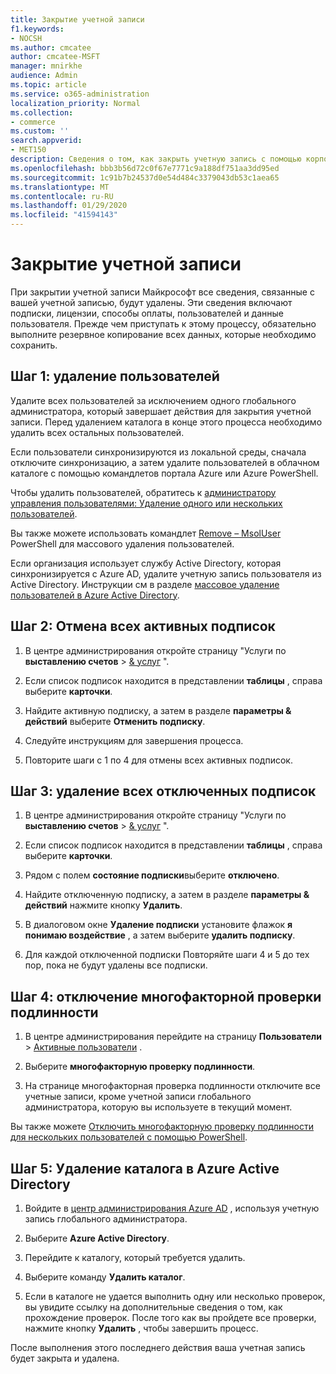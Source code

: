 ```yaml
---
title: Закрытие учетной записи
f1.keywords:
- NOCSH
ms.author: cmcatee
author: cmcatee-MSFT
manager: mnirkhe
audience: Admin
ms.topic: article
ms.service: o365-administration
localization_priority: Normal
ms.collection:
- commerce
ms.custom: ''
search.appverid:
- MET150
description: Сведения о том, как закрыть учетную запись с помощью корпорации Майкрософт.
ms.openlocfilehash: bbb3b56d72c0f67e7771c9a188df751aa3dd95ed
ms.sourcegitcommit: 1c91b7b24537d0e54d484c3379043db53c1aea65
ms.translationtype: MT
ms.contentlocale: ru-RU
ms.lasthandoff: 01/29/2020
ms.locfileid: "41594143"
---
```

# <a name="close-your-account"></a>Закрытие учетной записи

При закрытии учетной записи Майкрософт все сведения, связанные с вашей учетной записью, будут удалены. Эти сведения включают подписки, лицензии, способы оплаты, пользователей и данные пользователя. Прежде чем приступать к этому процессу, обязательно выполните резервное копирование всех данных, которые необходимо сохранить.

## <a name="step-1-delete-users"></a>Шаг 1: удаление пользователей

Удалите всех пользователей за исключением одного глобального администратора, который завершает действия для закрытия учетной записи. Перед удалением каталога в конце этого процесса необходимо удалить всех остальных пользователей.

Если пользователи синхронизируются из локальной среды, сначала отключите синхронизацию, а затем удалите пользователей в облачном каталоге с помощью командлетов портала Azure или Azure PowerShell.

Чтобы удалить пользователей, обратитесь к <a href="https://docs.microsoft.com/office365/admin/add-users/delete-a-user?view=o365-worldwide#user-management-admin-delete-one-or-more-users-from-office-365">администратору управления пользователями: Удаление одного или нескольких пользователей</a>.

Вы также можете использовать командлет <a href="https://go.microsoft.com/fwlink/?linkid=842230">Remove – MsolUser</a> PowerShell для массового удаления пользователей.

Если организация использует службу Active Directory, которая синхронизируется с Azure AD, удалите учетную запись пользователя из Active Directory. Инструкции см в разделе <a href="https://docs.microsoft.com/azure/active-directory/users-groups-roles/users-bulk-delete">массовое удаление пользователей в Azure Active Directory</a>.

## <a name="step-2-cancel-all-active-subscriptions"></a>Шаг 2: Отмена всех активных подписок

1. В центре администрирования откройте страницу "Услуги по **выставлению счетов** > <a href="https://go.microsoft.com/fwlink/p/?linkid=842054" target="_blank">& услуг</a> ".

2. Если список подписок находится в представлении **таблицы** , справа выберите **карточки**.

3. Найдите активную подписку, а затем в разделе **параметры & действий** выберите **Отменить подписку**.

4. Следуйте инструкциям для завершения процесса.

5. Повторите шаги с 1 по 4 для отмены всех активных подписок.

## <a name="step-3-delete-all-disabled-subscriptions"></a>Шаг 3: удаление всех отключенных подписок

1. В центре администрирования откройте страницу "Услуги по **выставлению счетов** > <a href="https://go.microsoft.com/fwlink/p/?linkid=842054" target="_blank">& услуг</a> ".

2. Если список подписок находится в представлении **таблицы** , справа выберите **карточки**.

3. Рядом с полем **состояние подписки**выберите **отключено**.

4. Найдите отключенную подписку, а затем в разделе **параметры & действий** нажмите кнопку **Удалить**.

5. В диалоговом окне **Удаление подписки** установите флажок **я понимаю воздействие** , а затем выберите **удалить подписку**.

6. Для каждой отключенной подписки Повторяйте шаги 4 и 5 до тех пор, пока не будут удалены все подписки.

## <a name="step-4-disable-multi-factor-authentication"></a>Шаг 4: отключение многофакторной проверки подлинности

1. В центре администрирования перейдите на страницу **Пользователи** > <a href="https://go.microsoft.com/fwlink/p/?linkid=834822" target="_blank">Активные пользователи</a> .

2. Выберите **многофакторную проверку подлинности**.

3. На странице многофакторная проверка подлинности отключите все учетные записи, кроме учетной записи глобального администратора, которую вы используете в текущий момент.

Вы также можете <a href="https://docs.microsoft.com/azure/active-directory/authentication/howto-mfa-userstates#use-powershell">Отключить многофакторную проверку подлинности для нескольких пользователей с помощью PowerShell</a>.

## <a name="step-5-delete-the-directory-in-azure-active-directory"></a>Шаг 5: Удаление каталога в Azure Active Directory

1. Войдите в <a href="https://aad.portal.azure.com/" target="_blank">центр администрирования Azure AD</a> , используя учетную запись глобального администратора.

2. Выберите **Azure Active Directory**.

3. Перейдите к каталогу, который требуется удалить.

4. Выберите команду **Удалить каталог**.

5. Если в каталоге не удается выполнить одну или несколько проверок, вы увидите ссылку на дополнительные сведения о том, как прохождение проверок. После того как вы пройдете все проверки, нажмите кнопку **Удалить** , чтобы завершить процесс.

После выполнения этого последнего действия ваша учетная запись будет закрыта и удалена.